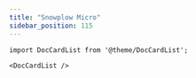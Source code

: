```yaml
---
title: "Snowplow Micro"
sidebar_position: 115
---
```


```mdx-code-block
import DocCardList from '@theme/DocCardList';

<DocCardList />
```
